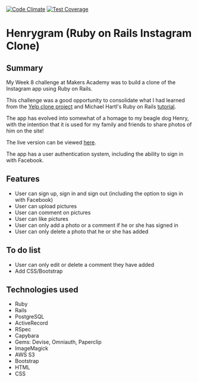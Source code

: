 [![Code Climate](https://codeclimate.com/github/ejbyne/rails-instagram/badges/gpa.svg)](https://codeclimate.com/github/ejbyne/rails-instagram)
[![Test Coverage](https://codeclimate.com/github/ejbyne/rails-instagram/badges/coverage.svg)](https://codeclimate.com/github/ejbyne/rails-instagram)

# Henrygram (Ruby on Rails Instagram Clone)

## Summary

My Week 8 challenge at Makers Academy was to build a clone of the Instagram app using Ruby on Rails.

This challenge was a good opportunity to consolidate what I had learned from the [Yelp clone project](https://github.com/ejbyne/rails-yelp) and Michael Hartl's Ruby on Rails [tutorial](https://github.com/ejbyne/rails-twitter).

The app has evolved into somewhat of a homage to my beagle dog Henry, with the intention that it is used for my family and friends to share photos of him on the site!

The live version can be viewed [here](https://henrygram.herokuapp.com).

The app has a user authentication system, including the ability to sign in with Facebook.

## Features

- User can sign up, sign in and sign out (including the option to sign in with Facebook)
- User can upload pictures
- User can comment on pictures
- User can like pictures
- User can only add a photo or a comment if he or she has signed in
- User can only delete a photo that he or she has added

## To do list

- User can only edit or delete a comment they have added
- Add CSS/Bootstrap

## Technologies used

- Ruby
- Rails
- PostgreSQL
- ActiveRecord
- RSpec
- Capybara
- Gems: Devise, Omniauth, Paperclip
- ImageMagick
- AWS S3
- Bootstrap
- HTML
- CSS
